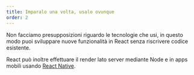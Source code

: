```yaml
---
title: Imparalo una volta, usalo ovunque
order: 2
---
```


Non facciamo presupposizioni riguardo le tecnologie che usi, in questo modo puoi sviluppare nuove funzionalità in React senza riscrivere codice esistente.

React può inoltre effettuare il render lato server mediante Node e in apps mobili usando [React Native](https://facebook.github.io/react-native/).
